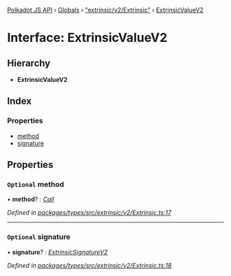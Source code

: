 [Polkadot JS API](../README.md) › [Globals](../globals.md) › ["extrinsic/v2/Extrinsic"](../modules/_extrinsic_v2_extrinsic_.md) › [ExtrinsicValueV2](_extrinsic_v2_extrinsic_.extrinsicvaluev2.md)

# Interface: ExtrinsicValueV2

## Hierarchy

* **ExtrinsicValueV2**

## Index

### Properties

* [method](_extrinsic_v2_extrinsic_.extrinsicvaluev2.md#optional-method)
* [signature](_extrinsic_v2_extrinsic_.extrinsicvaluev2.md#optional-signature)

## Properties

### `Optional` method

• **method**? : *[Call](../classes/_generic_call_.call.md)*

*Defined in [packages/types/src/extrinsic/v2/Extrinsic.ts:17](https://github.com/polkadot-js/api/blob/9691fd5ba7/packages/types/src/extrinsic/v2/Extrinsic.ts#L17)*

___

### `Optional` signature

• **signature**? : *[ExtrinsicSignatureV2](../classes/_extrinsic_v2_extrinsicsignature_.extrinsicsignaturev2.md)*

*Defined in [packages/types/src/extrinsic/v2/Extrinsic.ts:18](https://github.com/polkadot-js/api/blob/9691fd5ba7/packages/types/src/extrinsic/v2/Extrinsic.ts#L18)*
